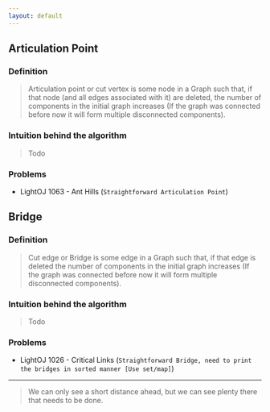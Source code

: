 ```yaml
---
layout: default
---
```



## [](#header-2)Articulation Point

### [](#header-3) Definition

> Articulation point or cut vertex is some node in a Graph such that, if that node (and all edges associated with it)
> are deleted, the number of components in the initial graph increases (If the graph was connected
> before now it will form multiple disconnected components).


### [](#header-3) Intuition behind the algorithm

> Todo

### [](#header-3) Problems

- LightOJ 1063 - Ant Hills (`Straightforward Articulation Point`)





## [](#header-2) Bridge

### [](#header-3) Definition

> Cut edge or Bridge is some edge in a Graph such that, if that edge is deleted
> the number of components in the initial graph increases (If the graph was connected
> before now it will form multiple disconnected components).


### [](#header-3) Intuition behind the algorithm

> Todo

### [](#header-3) Problems

- LightOJ 1026 - Critical Links (`Straightforward Bridge, need to print the bridges in sorted manner [Use set/map]`)



	 
-----------------------------------------------------------------------------


> We can only see a short distance ahead, but we can see plenty there that needs to be done.